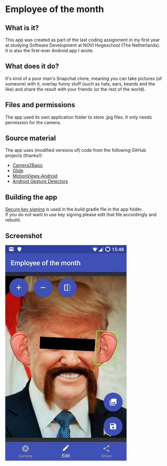 # Employee of the month
## What is it?
This app was created as part of the last coding assignment in my first year at studying Software Development at NOVI Hogeschool (The Netherlands).  
It is also the first-ever Android app I wrote.
## What does it do?
It's kind of a poor man's Snapchat clone, meaning you can take pictures (of someone) with it, overlay funny stuff (such as hats, ears, beards and the like) and share the result with your friends (or the rest of the world).
## Files and permissions
The app used its own application folder to store .jpg files. It only needs permission for the camera.
## Source material
The app uses (modified versions of) code from the following GitHub projects (thanks!):  
- [Camera2Basic](https://github.com/googlesamples/android-Camera2Basic)  
- [Glide](https://github.com/bumptech/glide)  
- [MotionViews-Android](https://github.com/uptechteam/MotionViews-Android)  
- [Android Gesture Detectors](https://github.com/Almeros/android-gesture-detectors)  
## Building the app
[Secure key signing](https://developer.android.com/studio/publish/app-signing#secure-key) is used in the build.gradle file in the app folder.  
If you do not want to use key signing please edit that file accordingly and rebuild.
## Screenshot
![Screenshot](eotm.jpg)